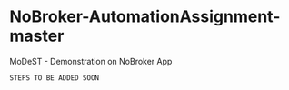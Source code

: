 # NoBroker-AutomationAssignment-master
 MoDeST - Demonstration on NoBroker App


` STEPS TO BE ADDED SOON `
